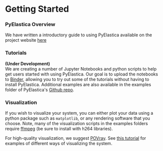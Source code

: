 # Getting Started

### PyElastica Overview
We have written a introductory guide to using PyElastica available on the project website [here](https://cosseratrods.org/software/pyelastica/#pyelastica-workflow)

### Tutorials
**(Under Development)**  
We are creating a number of Jupyter Notebooks and python scripts to help get users started with using PyElastica. Our goal is to upload the notebooks to [Binder](link-to-binder-notebooks), allowing you to try out some of the tutorials without having to install PyElastica. Additional examples are also available in the examples folder of PyElastica's [Github repo](link-to-github-repo).


### Visualization
If you wish to visualize your system, you can either plot your data using a python package such as `matplotlib`, or any rendering software that you choose. Note, many of the visualization scripts in the examples folders require [ffmpeg](https://www.ffmpeg.org/) (be sure to install with h264 libraries).

For high-quality visualization, we suggest [POVray](http://povray.com). See [this tutorial](link-to-POVray-tutorial) for examples of different ways of visualizing the system. 
